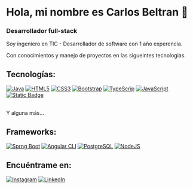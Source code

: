 # Hola, mi nombre es Carlos Beltran 👋
### Desarrollador full-stack

Soy ingeniero en TIC - Desarrollador de software con 1 año experencia.

Con conocimientos y manejo de proyectos en las sigueintes tecnologias.

## Tecnologías:

[![Java](https://img.shields.io/badge/Java-007396?style=for-the-badge&logo=java&logoColor=white&labelColor=101010)]()
[![HTML5](https://img.shields.io/badge/HTML5-E34F26.svg?style=for-the-badge&logo=HTML5&logoColor=white)]()
[![CSS3](https://img.shields.io/badge/css3-%231572B6.svg?style=for-the-badge&logo=css3&logoColor=white)]()
[![Bootstrap](https://img.shields.io/badge/bootstrap-%238511FA.svg?style=for-the-badge&logo=bootstrap&logoColor=white)]()
[![TypeScrip](https://img.shields.io/badge/TypeScript-3178C6.svg?style=for-the-badge&logo=TypeScript&logoColor=white)]()
[![JavaScript](https://img.shields.io/badge/JavaScript-F7DF1E.svg?style=for-the-badge&logo=JavaScript&logoColor=black)]()
[![Static Badge](https://img.shields.io/badge/Cobol-007396?style=for-the-badge&logo=Cobol&logoColor=white&labelColor=101010)]()

</br>
Y alguna más...

## Frameworks:

[![Sprng Boot](https://img.shields.io/badge/Spring%20Boot-6DB33F.svg?style=for-the-badge&logo=Spring-Boot&logoColor=white)]()
[![Angular CLI](https://img.shields.io/badge/Angular-DD0031.svg?style=for-the-badge&logo=Angular&logoColor=white)]()
[![PostgreSQL](https://img.shields.io/badge/PostgreSQL-4169E1.svg?style=for-the-badge&logo=PostgreSQL&logoColor=white)]()
[![NodeJS](https://img.shields.io/badge/node.js-6DA55F?style=for-the-badge&logo=node.js&logoColor=white)]()

## Encuéntrame en:

[![Instagram](https://img.shields.io/badge/Instagram-@tcharly_co-E4405F?style=for-the-badge&logo=instagram&logoColor=white&labelColor=101010)](https://instagram.com/tcharly_co)
[![LinkedIn](https://img.shields.io/badge/LinkedIn-Carlos_Beltran-0077B5?style=for-the-badge&logo=linkedin&logoColor=white&labelColor=101010)](www.linkedin.com/in/carlos-beltran-padilla)

